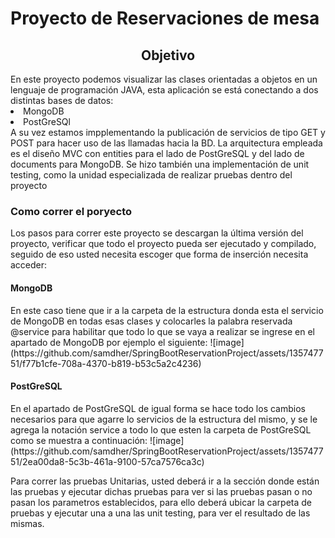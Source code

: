 <h1>Proyecto de Reservaciones de mesa </h1>

<h2 align="center"> Objetivo </h2>
<span>
  En este proyecto podemos visualizar las clases orientadas a objetos en un lenguaje de programación JAVA, esta aplicación se está conectando a dos distintas bases de datos:
    <li>MongoDB</li>
    <li>PostGreSQl</li>
  A su vez estamos impplementando la publicación de servicios de tipo GET y POST para hacer uso de las llamadas hacia la BD.
  La arquitectura empleada es el diseño MVC con entities para el lado de PostGreSQL y del lado de documents para MongoDB.
  Se hizo también una implementación de unit testing, como la unidad especializada de realizar pruebas dentro del proyecto

  <h3>Como correr el poryecto</h3>
  Los pasos para correr este proyecto se descargan la última versión del proyecto, verificar que todo el proyecto pueda ser ejecutado y compilado, seguido de eso usted necesita
  escoger que forma de inserción necesita acceder:

  <h4>MongoDB</h4>
  En este caso tiene que ir a la carpeta de la estructura donda esta el servicio de MongoDB en todas esas clases y colocarles la palabra reservada @service para habilitar que todo
  lo que se vaya a realizar se ingrese en el apartado de MongoDB por ejemplo el siguiente:
  ![image](https://github.com/samdher/SpringBootReservationProject/assets/135747751/f77b1cfe-708a-4370-b819-b53c5a2c4236)

  <h4>PostGreSQL</h4>
  En el apartado de PostGreSQL de igual forma se hace todo los cambios necesarios para que agarre lo servicios de la estructura del mismo, y se le agrega la notación service
  a todo lo que esten la carpeta de PostGreSQL como se muestra a continuación:
  ![image](https://github.com/samdher/SpringBootReservationProject/assets/135747751/2ea00da8-5c3b-461a-9100-57ca7576ca3c)

  Para correr las pruebas Unitarias, usted deberá ir a la sección donde están las pruebas y ejecutar dichas pruebas para ver si las pruebas pasan o no pasan los parametros establecidos,
  para ello deberá ubicar la carpeta de pruebas y ejecutar una a una las unit testing, para ver el resultado de las mismas.

</span>
